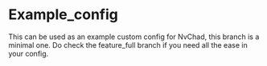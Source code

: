 # Example_config

This can be used as an example custom config for NvChad, this branch is a minimal one. Do check the feature_full branch if you need all the ease in your config.

